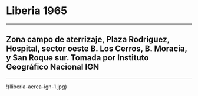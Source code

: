 # Liberia 1965
---
## Zona campo de aterrizaje, Plaza Rodriguez, Hospital, sector oeste B. Los Cerros, B. Moracia, y San Roque sur. Tomada por Instituto Geográfico Nacional IGN
---
!(lliberia-aerea-ign-1.jpg) 
